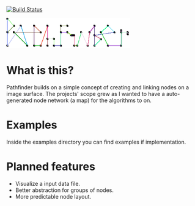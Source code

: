 [![Build Status](https://travis-ci.org/pontuslaestadius/pathfinder.svg?branch=master)](https://travis-ci.org/pontuslaestadius/pathfinder)
 
![Pathfinder Logotype](examples/example2.png "Logo")


# What is this?
Pathfinder builds on a simple concept of creating and linking nodes on a image surface. 
The projects' scope grew as I wanted to have a auto-generated node network (a map) for the algorithms to on. 

# Examples
Inside the examples directory you can find examples if implementation. 

# Planned features
- Visualize a input data file.
- Better abstraction for groups of nodes.
- More predictable node layout.
